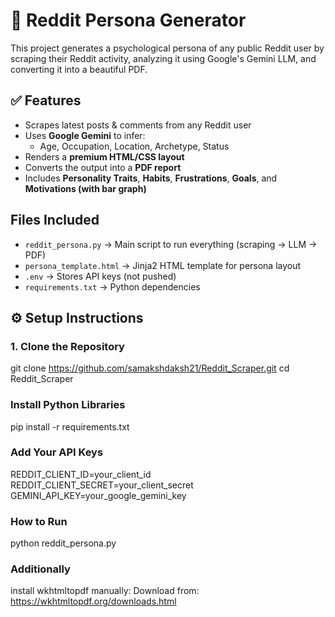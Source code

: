 # 🧠 Reddit Persona Generator

This project generates a psychological persona of any public Reddit user by scraping their Reddit activity, analyzing it using Google's Gemini LLM, and converting it into a beautiful PDF.

## ✅ Features

- Scrapes latest posts & comments from any Reddit user
- Uses **Google Gemini** to infer:
  - Age, Occupation, Location, Archetype, Status
- Renders a **premium HTML/CSS layout**
- Converts the output into a **PDF report**
- Includes **Personality Traits**, **Habits**, **Frustrations**, **Goals**, and **Motivations (with bar graph)**

## Files Included

- `reddit_persona.py` → Main script to run everything (scraping → LLM → PDF)
- `persona_template.html` → Jinja2 HTML template for persona layout
- `.env` → Stores API keys (not pushed)
- `requirements.txt` → Python dependencies

## ⚙️ Setup Instructions

### 1. Clone the Repository
git clone https://github.com/samakshdaksh21/Reddit_Scraper.git
cd Reddit_Scraper

### Install Python Libraries
pip install -r requirements.txt

### Add Your API Keys
REDDIT_CLIENT_ID=your_client_id
REDDIT_CLIENT_SECRET=your_client_secret
GEMINI_API_KEY=your_google_gemini_key

### How to Run
python reddit_persona.py

### Additionally 
install wkhtmltopdf manually:
Download from: https://wkhtmltopdf.org/downloads.html
